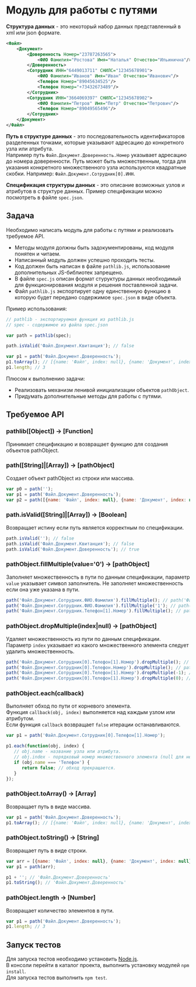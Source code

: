 # Модуль для работы с путями

**Структура данных** - это некоторый набор данных представленный в xml или json формате.

```xml
<Файл>
    <Документ>
        <Доверенность Номер="23787263565">
            <ФИО Фамилия="Ростова" Имя="Наталья" Отчество="Ильинична"/>
        </Доверенность>
        <Сотрудник ИНН="6449013711" СНИЛС="12345678901">
            <ФИО Фамилия="Иванов" Имя="Иван" Отчество="Иванович"/>
            <Телефон Номер="89045634525"/>
            <Телефон Номер="+73432673489"/>
        </Сотрудник>
        <Сотрудник ИНН="3664069397" СНИЛС="12345678902">
            <ФИО Фамилия="Петров" Имя="Петр" Отчество="Петрович"/>
            <Телефон Номер="89049565496"/>
        </Сотрудник>
    </Документ>
</Файл>
```


**Путь в структуре данных** - это последовательность идентификаторов разделенных точками,
которые указывают адресацию до конкретного узла или атрибута.  
Например путь `Файл.Документ.Доверенность.Номер` указывает адресацию до номера доверенности.
Путь может быть множественным, тогда для указания конкретного множественного узла используются 
квадратные скобки. Например: `Файл.Документ.Сотрудник[0].ИНН`.

**Спецификация структуры данных** - это описание возможных узлов и атрибутов в структуре данных.
Пример спецификации можно посмотреть в файле `spec.json`.

## Задача

Необходимо написать модуль для работы с путями и реализовать требуемое API.  
- Методы модуля должны быть задокументированы, код модуля понятен и читаем.  
- Написанный модуль должен успешно проходить тесты.
- Код должен быть написан в файле `pathlib.js`, использование дополнительных JS-библиотек запрещено. 
- В файле `spec.js` описан формат стуруктуры данных необходимый для функционирования модуля и решения поставленной задачи.  
- Файл `pathlib.js` экспортирует одну единственную функцию в которую будет передано содержимое `spec.json` в виде объекта. 

Пример использования:

```javascript
// pathlib - экспортируемая функция из pathlib.js
// spec - содержимое из файла spec.json

var path = pathlib(spec);

path.isValid('Файл.Документ.Квитанция'); // false

var p1 = path('Файл.Документ.Доверенность');
p1.toArray(); // [{name: 'Файл', index: null}, {name: 'Документ', index: null}, {name: 'Доверенность', index: null}]
p1.length; // 3

```

Плюсом к выполнению задачи:
- Реализовать механизм ленивой инициализации объектов `pathObject`.
- Придумать дополнительные методы для работы с путями.

## Требуемое API

### pathlib([Object]) -> [Function]
Принимает спецификацию и возвращает функцию для создания объектов pathObject.

### path([String]|[Array]) -> [pathObject]
Создает объект pathObject из строки или массива.

```javascript
var p0 = path('');
var p1 = path('Файл.Документ.Доверенность');
var p2 = path([{name: 'Файл', index: null}, {name: 'Документ', index: null}, {name: 'Доверенность', index: null}])
```

### path.isValid([String]|[Array]) -> [Boolean]
Возвращает истину если путь является корректным по спецификации.

```javascript
path.isValid(''); // false
path.isValid('Файл.Документ.Квитанция'); // false
path.isValid('Файл.Документ.Доверенность'); // true
```

### pathObject.fillMultiple(value='0') -> [pathObject]
Заполняет множественность в пути по данным спецификации, параметр `value` указывает символ заполнитель. 
Не заполняет множественность если она уже указана в пути.

```javascript
path('Файл.Документ.Сотрудник.ФИО.Фамилия').fillMultiple(); // path('Файл.Документ.Сотрудник[0].ФИО.Фамилия')
path('Файл.Документ.Сотрудник.ФИО.Фамилия').fillMultiple('1'); // path('Файл.Документ.Сотрудник[1].ФИО.Фамилия')
path('Файл.Документ.Сотрудник.Телефон[1].Номер').fillMultiple(); // path('Файл.Документ.Сотрудник[0].Телефон[1].Номер')
```

### pathObject.dropMultiple(index|null) -> [pathObject]
Удаляет множественность из пути по данным спецификации.  
Параметр `index` указывает из какого множественного элемента следует удалить множественность.

```javascript
path('Файл.Документ.Сотрудник[0].Телефон[1].Номер').dropMultiple(); // path('Файл.Документ.Сотрудник.Телефон.Номер')
path('Файл.Документ.Сотрудник[0].Телефон.Номер').dropMultiple(); // path('Файл.Документ.Сотрудник.Телефон.Номер')
path('Файл.Документ.Сотрудник[0].Телефон[1].Номер').dropMultiple(-1); // path('Файл.Документ.Сотрудник[0].Телефон.Номер')
path('Файл.Документ.Сотрудник[0].Телефон[1].Номер').dropMultiple(0); // path('Файл.Документ.Сотрудник.Телефон[1].Номер')
```

### pathObject.each(callback)
Выполняет обход по пути от корневого элемента.  
Функция `callback(obj, index)` выполняется над каждым узлом или атрибутом.  
Если функция `callback` возвращает `false` итерации останавливаются. 

```javascript
var p1 = path('Файл.Документ.Сотрудник[0].Телефон[1].Номер');

p1.each(function(obj, index) {
   // obj.name - название узла или атрибута.
   // obj.index - порядковый номер множественного элемента (null для немнож. или атрибутов).
   if (obj.name === 'Телефон') {
      return false; // обход прекращается.
   }
});
```

### pathObject.toArray() -> [Array]
Возвращает путь в виде массива.

```javascript
var p1 = path('Файл.Документ.Доверенность');
p1.toArray(); // [{name: 'Файл', index: null}, {name: 'Документ', index: null}, {name: 'Доверенность', index: null}]
```

### pathObject.toString() -> [String]
Возвращает путь в виде строки.

```javascript
var arr = [{name: 'Файл', index: null}, {name: 'Документ', index: null}, {name: 'Доверенность', index: null}];
var p1 = path(arr);

p1 + ''; // 'Файл.Документ.Доверенность'
p1.toString(); // 'Файл.Документ.Доверенность'
```

### pathObject.length -> [Number]
Возвращает количество элементов в пути.

```javascript
var p1 = path('Файл.Документ.Доверенность');
p1.length; // 3
```


## Запуск тестов

Для запуска тестов необходимо установить [Node.js](https://nodejs.org).  
В консоли перейти в каталог проекта, выполнить установку модулей `npm install`.  
Для запуска тестов выполнить `npm test`.
